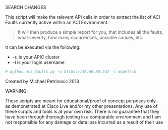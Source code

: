 SEARCH CHANGES

This script will make the relevant API calls in order to extract the list of ACI Faults currently active within an ACI Environment.

> It will then produce a simple report for you, that includes all the faults, what severity, how many occurrences, possible causes, etc.

It can be executed via the following:
* -u is your APIC cluster
* -l is your login username

```YAML
# python aci_faults.py -u https://10.66.80.242 -l mipetrin
```


Created by Michael Petrinovic 2018


WARNING:

These scripts are meant for educational/proof of concept purposes only - as demonstrated at Cisco Live and/or my other presentations. Any use of these scripts and tools is at your own risk. There is no guarantee that they have been through thorough testing in a comparable environment and I am not responsible for any damage or data loss incurred as a result of their use
